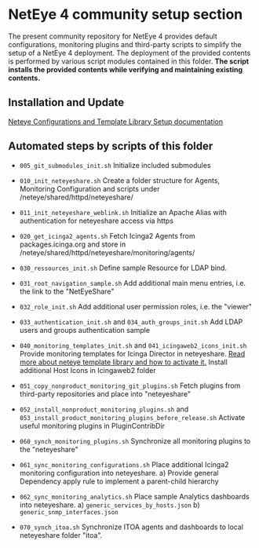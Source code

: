 
# NetEye 4 community setup section

The present community repository for NetEye 4 provides default configurations, monitoring plugins and third-party scripts to simplify the setup of a NetEye 4 deployment. The deployment of the provided contents is performed by various script modules contained in this folder. __The script installs the provided contents while verifying and maintaining existing contents.__

## Installation and Update

[Neteye Configurations and Template Library Setup documentation](../doc/050_community_configs_init.md)


## Automated steps by scripts of this folder

- `005_git_submodules_init.sh`
  Initialize included submodules

- `010_init_neteyeshare.sh`
  Create a folder structure for Agents, Monitoring Configuration and scripts under /neteye/shared/httpd/neteyeshare/

- `011_init_neteyeshare_weblink.sh`
  Initialize an Apache Alias with authentication for neteyeshare access via https

- `020_get_icinga2_agents.sh`
  Fetch Icinga2 Agents from packages.icinga.org and store in /neteye/shared/httpd/neteyeshare/monitoring/agents/

- `030_ressources_init.sh`
  Define sample Resource for LDAP bind.
- `031_root_navigation_sample.sh`
  Add additional main menu entries, i.e. the link to the "NetEyeShare"
- `032_role_init.sh`
  Add additional user permission roles, i.e. the "viewer"
- `033_authentication_init.sh` and `034_auth_groups_init.sh`
  Add LDAP users and groups authentication sample

- `040_monitoring_templates_init.sh` and `041_icingaweb2_icons_init.sh`
  Provide monitoring templates for Icinga Director in neteyeshare. [Read more about neteye template library and how to activate it.](../doc/050_community_configs_init.md)
  Install additional Host Icons in Icingaweb2 folder

- `051_copy_nonproduct_monitoring_git_plugins.sh`
  Fetch plugins from third-party repositories and place into "neteyeshare"
- `052_install_nonproduct_monitoring_plugins.sh` and `053_install_product_monitoring_plugins_before_release.sh`
  Activate useful monitoring plugins in PluginContribDir

- `060_synch_monitoring_plugins.sh`
  Synchronize all monitoring plugins to the "neteyeshare"
- `061_sync_monitoring_configurations.sh`
  Place additional Icinga2 monitoring configuration into neteyeshare. 
  a) Provide general Dependency apply rule to implement a parent-child hierarchy
- `062_sync_monitoring_analytics.sh`
  Place sample Analytics dashboards into neteyeshare.
  a) `generic_services_by_hosts.json`
  b) `generic_snmp_interfaces.json`

- `070_synch_itoa.sh`
  Synchronize ITOA agents and dashboards to local neteyeshare folder "itoa".


